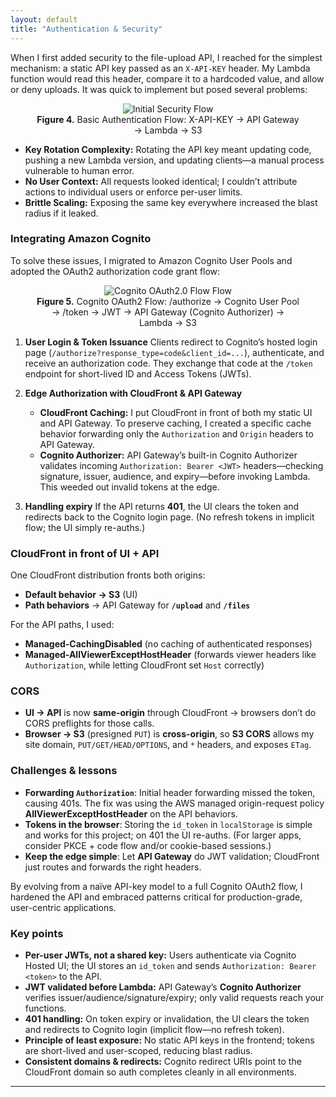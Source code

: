 ```yaml
---
layout: default
title: "Authentication & Security"
---
```


When I first added security to the file-upload API, I reached for the simplest mechanism: a static API key passed as an `X-API-KEY` header. My Lambda function would read this header, compare it to a hardcoded value, and allow or deny uploads. It was quick to implement but posed several problems:

<div align="center">
  <figure>
    <img src="{{ site.baseurl }}/assets/images/initial-security-flow.png" alt="Initial Security Flow" />
    <figcaption><strong>Figure 4.</strong> Basic Authentication Flow: X-API-KEY → API Gateway → Lambda → S3</figcaption>
  </figure>
</div>

- **Key Rotation Complexity:** Rotating the API key meant updating code, pushing a new Lambda version, and updating clients—a manual process vulnerable to human error.
- **No User Context:** All requests looked identical; I couldn’t attribute actions to individual users or enforce per-user limits.
- **Brittle Scaling:** Exposing the same key everywhere increased the blast radius if it leaked.

### Integrating Amazon Cognito
To solve these issues, I migrated to Amazon Cognito User Pools and adopted the OAuth2 authorization code grant flow:

<div align="center">
  <figure>
    <img src="{{ site.baseurl }}/assets/images/cognito-oauth2-flow.png" alt="Cognito OAuth2.0 Flow Flow" />
    <figcaption><strong>Figure 5.</strong> Cognito OAuth2 Flow: /authorize → Cognito User Pool → /token → JWT → API Gateway (Cognito Authorizer) → Lambda → S3</figcaption>
  </figure>
</div>

1. **User Login & Token Issuance**
   Clients redirect to Cognito’s hosted login page (`/authorize?response_type=code&client_id=...`), authenticate, and receive an authorization code. They exchange that code at the `/token` endpoint for short-lived ID and Access Tokens (JWTs).

2. **Edge Authorization with CloudFront & API Gateway**
   - **CloudFront Caching:** I put CloudFront in front of both my static UI and API Gateway. To preserve caching, I created a specific cache behavior forwarding only the `Authorization` and `Origin` headers to API Gateway.
   - **Cognito Authorizer:** API Gateway’s built-in Cognito Authorizer validates incoming `Authorization: Bearer <JWT>` headers—checking signature, issuer, audience, and expiry—before invoking Lambda. This weeded out invalid tokens at the edge.

3. **Handling expiry**
If the API returns **401**, the UI clears the token and redirects back to the Cognito login page. (No refresh tokens in implicit flow; the UI simply re-auths.)

### CloudFront in front of UI + API

One CloudFront distribution fronts both origins:

- **Default behavior → S3** (UI)
- **Path behaviors** → API Gateway for **`/upload`** and **`/files`**

For the API paths, I used:
- **Managed-CachingDisabled** (no caching of authenticated responses)
- **Managed-AllViewerExceptHostHeader** (forwards viewer headers like `Authorization`, while letting CloudFront set `Host` correctly)

### CORS

- **UI → API** is now **same-origin** through CloudFront → browsers don’t do CORS preflights for those calls.  
- **Browser → S3** (presigned `PUT`) is **cross-origin**, so **S3 CORS** allows my site domain, `PUT/GET/HEAD/OPTIONS`, and `*` headers, and exposes `ETag`.

### Challenges & lessons

- **Forwarding `Authorization`**: Initial header forwarding missed the token, causing 401s. The fix was using the AWS managed origin-request policy **AllViewerExceptHostHeader** on the API behaviors.  
- **Tokens in the browser**: Storing the `id_token` in `localStorage` is simple and works for this project; on 401 the UI re-auths. (For larger apps, consider PKCE + code flow and/or cookie-based sessions.)  
- **Keep the edge simple**: Let **API Gateway** do JWT validation; CloudFront just routes and forwards the right headers.

By evolving from a naïve API-key model to a full Cognito OAuth2 flow, I hardened the API and embraced patterns critical for production-grade, user-centric applications.

### Key points
- **Per-user JWTs, not a shared key:** Users authenticate via Cognito Hosted UI; the UI stores an `id_token` and sends `Authorization: Bearer <token>` to the API.
- **JWT validated before Lambda:** API Gateway’s **Cognito Authorizer** verifies issuer/audience/signature/expiry; only valid requests reach your functions.
- **401 handling:** On token expiry or invalidation, the UI clears the token and redirects to Cognito login (implicit flow—no refresh token).
- **Principle of least exposure:** No static API keys in the frontend; tokens are short-lived and user-scoped, reducing blast radius.
- **Consistent domains & redirects:** Cognito redirect URIs point to the CloudFront domain so auth completes cleanly in all environments.

---------------